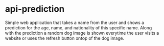 # api-prediction

Simple web application that takes a name from the user and shows a prediction for the age, name, and nationality of this specific name.
Along with the prediction a random dog image is shown everytime the user visits a website or uses the refresh button ontop of the dog image.

